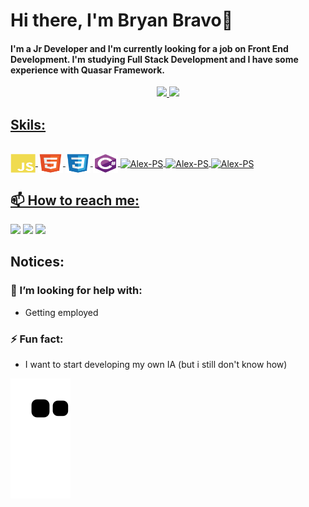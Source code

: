 # Hi there, I'm Bryan Bravo👋

#### I'm a Jr Developer and I'm currently looking for a job on Front End Development. I'm studying Full Stack Development and I have some experience with Quasar Framework.

<div align="center">
  <a href="https://github.com/Akherox">
  <img height="150em" src="https://github-readme-stats.vercel.app/api?username=akherox&show_icons=true&theme=highcontrast&include_all_commits=true&count_private=true"/>
  <img height="150em" src="https://github-readme-stats.vercel.app/api/top-langs/?username=akherox&layout=compact&langs_count=7&theme=highcontrast"/>
</div>
  
  ## Skils:

<!--   Web for icons: https://devicon.dev/ -->
  <div style="display: inline_block"><br>
  <img align="center" alt="Alex-Js" height="30" width="40" src="https://raw.githubusercontent.com/devicons/devicon/master/icons/javascript/javascript-plain.svg">
  <img align="center" alt="Alex-HTML" height="30" width="40" src="https://raw.githubusercontent.com/devicons/devicon/master/icons/html5/html5-original.svg">
  <img align="center" alt="Alex-CSS" height="30" width="40" src="https://raw.githubusercontent.com/devicons/devicon/master/icons/css3/css3-original.svg">
  <img align="center" alt="Alex-Csharp" height="30" width="40" src="https://raw.githubusercontent.com/devicons/devicon/master/icons/csharp/csharp-original.svg">
  <img align="center" alt="Alex-PS" height="30" width="40" src="https://cdn.jsdelivr.net/gh/devicons/devicon/icons/photoshop/photoshop-plain.svg"> 
  <img align="center" alt="Alex-PS" height="30" width="40" src="https://cdn.jsdelivr.net/gh/devicons/devicon/icons/wordpress/wordpress-plain.svg"> 
  <img align="center" alt="Alex-PS" height="30" width="40" src="https://cdn.jsdelivr.net/gh/devicons/devicon/icons/xd/xd-line.svg"> 
    
  <!--   <img align="center" alt="Alex-Csharp" height="30" width="40" src="https://cdn.jsdelivr.net/gh/devicons/devicon/icons/sequelize/sequelize-original.svg"> -->
  <!--   <img align="center" alt="Alex-Ts" height="30" width="40" src="https://raw.githubusercontent.com/devicons/devicon/master/icons/typescript/typescript-plain.svg"> -->
  <!--   <img align="center" alt="Alex-React" height="30" width="40" src="https://raw.githubusercontent.com/devicons/devicon/master/icons/react/react-original.svg"> -->
  <!--   <img align="center" alt="Alex-Python" height="30" width="40" src="https://raw.githubusercontent.com/devicons/devicon/master/icons/python/python-original.svg"> -->
</div>
  
  ## 📫 How to reach me:
  <!--   Web for social webs: https://dev.to/envoy_/150-badges-for-github-pnk -->
<div>
<!--   <a href="https://www.youtube.com/channel/UC_-uuuZbY0AAt9CViNzvc-Q" target="_blank"><img src="https://img.shields.io/badge/YouTube-FF0000?style=for-the-badge&logo=youtube&logoColor=white" target="_blank"></a> -->
<!--  	<a href="https://www.twitch.tv/rafaballerinii" target="_blank"><img src="https://img.shields.io/badge/Twitch-9146FF?style=for-the-badge&logo=twitch&logoColor=white" target="_blank"></a> -->
    <a href="https://www.instagram.com/alexbm008" target="_blank"><img src="https://img.shields.io/badge/-Instagram-%23E4405F?style=for-the-badge&logo=instagram&logoColor=white" target="_blank"></a>
 <a href="https://linkedin.com/in/alex-bravo-008-mk" target="_blank"><img src=https://img.shields.io/badge/LinkedIn-0077B5?style=for-the-badge&logo=linkedin&logoColor=white" target="_blank"></a> 
<a href = "mailto:bryanalexbm@gmail.com"><img src="https://img.shields.io/badge/Gmail-D14836?style=for-the-badge&logo=gmail&logoColor=white" target="_blank"></a>
</div>

   ## Notices:
### 🤔 I’m looking for help with:

-  Getting employed

### ⚡ Fun fact: 

- I want to start developing my own IA (but i still don't know how)
   
<img src="https://github.com/Akherox/Akherox/blob/output/github-contribution-grid-snake.svg"/>
   

  






